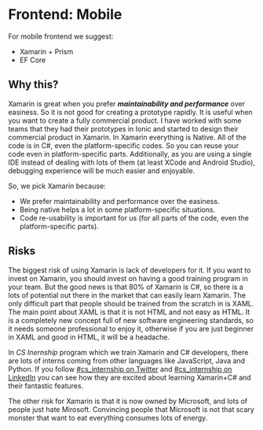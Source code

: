 # Frontend: Mobile

For mobile frontend we suggest:
- Xamarin + Prism
- EF Core


## Why this?

Xamarin is great when you prefer **_maintainability and performance_** over easiness. So it is not good for creating a prototype rapidly. It is useful when you want to create a fully commercial product. I have worked with some teams that they had their prototypes in Ionic and started to design their commercial product in Xamarin. In Xamarin everything is Native. All of the code is in C#, even the platform-specific codes. So you can reuse your code even in platform-specific parts. Additionally, as you are using a single IDE instead of dealing with lots of them (at least XCode and Android Studio), debugging experience will be much easier and enjoyable.

So, we pick Xamarin because:
- We prefer maintainability and performance over the easiness.
- Being native helps a lot in some platform-specific situations.
- Code re-usability is important for us (for all parts of the code, even the platform-specific parts).


## Risks

The biggest risk of using Xamarin is lack of developers for it. If you want to invest on Xamarin, you should invest on having a good training program in your team. But the good news is that 80% of Xamarin is C#, so there is a lots of potential out there in the market that can easily learn Xamarin. The only difficult part that people should be trained from the scratch in is XAML. The main point about XAML is that it is not HTML and not easy as HTML. It is a completely new concept full of new software engineering standards, so it needs someone professional to enjoy it, otherwise if you are just beginner in XAML and good in HTML, it will be a headache.

In _CS Inernship_ program which we train Xamarin and C# developers, there are lots of interns coming from other languages like JavaScript, Java and Python. If you follow [#cs_internship on Twitter](https://twitter.com/hashtag/cs_internship) and [#cs_internship on LinkedIn](https://www.linkedin.com/feed/hashtag/?keywords=%23cs_internship) you can see how they are excited about learning Xamarin+C# and their fantastic features.

The other risk for Xamarin is that it is now owned by Microsoft, and lots of people just hate Mirosoft. Convincing people that Microsoft is not that scary monster that want to eat everything consumes lots of energy.
